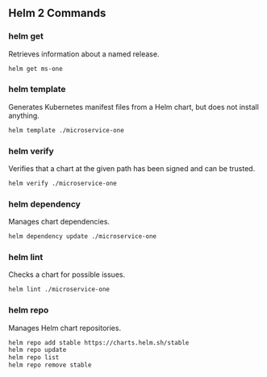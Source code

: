 ## Helm 2 Commands

### helm get
Retrieves information about a named release.
```bash
helm get ms-one
```

### helm template
Generates Kubernetes manifest files from a Helm chart, but does not install anything.
```bash
helm template ./microservice-one
```

### helm verify
Verifies that a chart at the given path has been signed and can be trusted.
```bash
helm verify ./microservice-one
```

### helm dependency
Manages chart dependencies.
```bash
helm dependency update ./microservice-one
```

### helm lint
Checks a chart for possible issues.
```bash
helm lint ./microservice-one
```

### helm repo
Manages Helm chart repositories.
```bash
helm repo add stable https://charts.helm.sh/stable
helm repo update
helm repo list
helm repo remove stable
```
